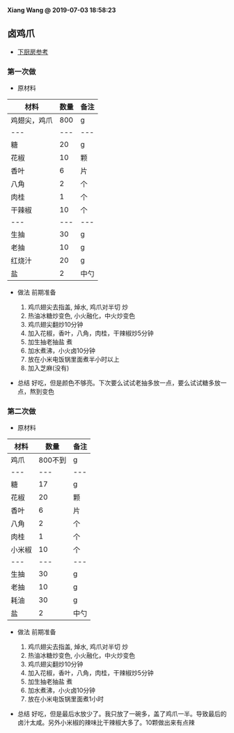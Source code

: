 **Xiang Wang @ 2019-07-03 18:58:23**

## 卤鸡爪
* [下厨房参考](https://www.meishij.net/zuofa/lujizhua_35.html)

### 第一次做
* 原材料

材料|数量|备注
---|---|---
鸡翅尖，鸡爪|800|g
---|---|---
糖|20|g
花椒|10|颗
香叶|6|片
八角|2|个
肉桂|1|个
干辣椒|10|个
---|---|---
生抽|30|g
老抽|10|g
红烧汁|20|g
盐|2|中勺


* 做法
前期准备
    1. 鸡爪翅尖去指盖, 焯水, 鸡爪对半切
炒
    2. 热油冰糖炒变色, 小火融化，中火炒变色
    3. 鸡爪翅尖翻炒10分钟
    4. 加入花椒，香叶，八角，肉桂，干辣椒炒5分钟
    5. 加生抽老抽盐
煮
    6. 加水煮沸，小火卤10分钟
    7. 放在小米电饭锅里面煮半小时以上
    8. 加入芝麻(没有)

* 总结
好吃，但是颜色不够亮。下次要么试试老抽多放一点，要么试试糖多放一点，熬到变色


### 第二次做
* 原材料

材料|数量|备注
---|---|---
鸡爪|800不到|g
---|---|---
糖|17|g
花椒|20|颗
香叶|6|片
八角|2|个
肉桂|1|个
小米椒|10|个
---|---|---
生抽|30|g
老抽|10|g
耗油|30|g
盐|2|中勺


* 做法
前期准备
    1. 鸡爪翅尖去指盖, 焯水, 鸡爪对半切
炒
    2. 热油冰糖炒变色, 小火融化，中火炒变色
    3. 鸡爪翅尖翻炒10分钟
    4. 加入花椒，香叶，八角，肉桂，干辣椒炒5分钟
    5. 加生抽老抽盐
煮
    6. 加水煮沸，小火卤10分钟
    7. 放在小米电饭锅里面煮1小时

* 总结
好吃，但是最后水放少了。我只放了一碗多，盖了鸡爪一半。导致最后的卤汁太咸。另外小米椒的辣味比干辣椒大多了。10颗做出来有点辣
